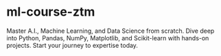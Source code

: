 # ml-course-ztm
Master A.I., Machine Learning, and Data Science from scratch. Dive deep into Python, Pandas, NumPy, Matplotlib, and Scikit-learn with hands-on projects. Start your journey to expertise today.
